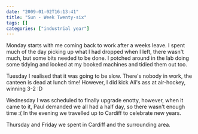 ```yaml
---
date: "2009-01-02T16:13:41"
title: "Sun - Week Twenty-six"
tags: []
categories: ["industrial year"]
---
```


Monday starts with me coming back to work after a weeks leave. I spent much of the day picking up what I had dropped when I left, there wasn't much, but some bits needed to be done.
I potched around in the lab doing some tidying and looked at my booked machines and tidied them out too.
<!--more-->
Tuesday I realised that it was going to be slow. There's nobody in work, the canteen is dead at lunch time! However, I did kick Ali's ass at air-hockey, winning 3-2 :D

Wednesday I was scheduled to finally upgrade enotty, however, when it came to it, Paul demanded we all had a half day, so there wasn't enough time :(
In the evening we travelled up to Cardiff to celebrate new years.

Thursday and Friday we spent in Cardiff and the surrounding area.
